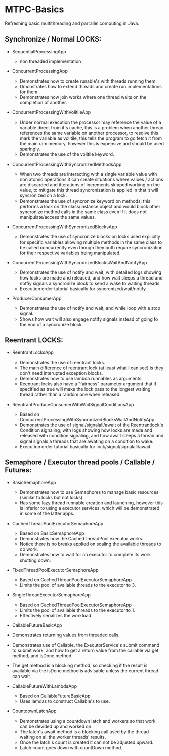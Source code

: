 # MTPC-Basics
Refreshing basic multithreading and parrallel computing in Java.


## Synchronize / Normal LOCKS:
* SequentialProcessingApp
  * non threaded implementation
  
* ConcurrentProcessingApp
  * Demonstrates how to create runable's with threads running them.
  * Dmonstrates how to extend threads and create run implementations for them.
  * Demonstrates how join works where one thread waits on the completion of another.
  
* ConcurrentProcessingWithVolitileApp
  * Under normal execution the processor may reference the value of a variable direct from it's cache, this is a problem when another thread references the same variable on another processor, to resolve this mark the variable as volitile, this tells the program to go fetch it from the main ram memory, however this is expensive and should be used sparingly.
  * Demonstrates the use of the volitile keyword.
  
* ConcurrentProcessingWithSyncronizedMethodsApp
  * When two threads are interacting with a single variable value with non atomic operations it can create situations where values / actions are discarded and itterations of increments skipped working on the value, to mitigate this thread syncronization is applied in that it will syncronized on a lock.
  * Demonstrates the use of syncronize keyword on methods: this performs a lock on the class/instance object and would block other syncronize method calls in the same class even if it does not manipulate/access the same values.

* ConcurrentProcessingWithSyncronizedBlocksApp
  * Demonstrates the use of syncronize blocks on locks used explicitly for specific variables allowing multiple methods in the same class to be called concurrently even though they both require syncronization for their respective variables being manipulated.

* ConcurrentProcessingWithSyncronizedBlocksWaitAndNotifyApp
  * Demonstrates the use of notify and wait, with detailed logs showing how locks are made and released, and how wait sleeps a thread and notfiy signals a syncronize block to send a wake to waiting threads.
  * Execution order tutorial basically for syncronized/wait/notify

* ProducerConsumerApp
  * Demonstrates the use of notify and wait, and while loop with a stop signal.
  * Shows how wait will also engage notify signals instead of going to the end of a syncronize block.

## Reentrant LOCKS:
* ReentrantLocksApp
  * Demonstrates the use of reentrant locks.
  * The main difference of reentrant lock (at least what I can see) is they don't need interupted exception blocks.
  * Demonstrates how to use lambda runnables as arguments.
  * Reentrant locks also have a "fairness" parameter argument that if specified as true will make the lock pass to the longest waiting thread rather than a random one when released.

* ReentrantProduceConsumerWithWaitSignalConditionsApp
  * Based on ConcurrentProcessingWithSyncronizedBlocksWaitAndNotifyApp.
  * Demonstrates the use of signal/signalall/await of the Reentrantlock's Condition signaling, with logs showing how locks are made and released with condition signaling, and how await sleeps a thread and signal signals a threads that are awating on a condition to wake.
  * Execution order tutorial basically for lock/signal/signalall/await.

## Semaphore / Executor thread pools / Callable / Futures:
* BasicSemaphoreApp
  * Demonstrates how to use Semaphores to manage basic resources (similar to locks but not locks).
  * Has some lazy thread runnable creation and launching, however this is inferior to using a executor services, which will be demonstrated in some of the latter apps.
    
* CachedThreadPoolExecutorSemaphoreApp
  * Based on BasicSemaphoreApp
  * Demonstrates how the CachedThreadPool executor works.
  * Notice there is no breaks applied on scaling the available threads to do work.
  * Demonstrates how to wait for an executor to complete its work shutting down.

* FixedThreadPoolExecutorSemaphoreApp
  * Based on CachedThreadPoolExecutorSemaphoreApp
  * Limits the pool of available threads to the executor to 3.

* SingleThreadExecutorSemaphoreApp
  * Based on CachedThreadPoolExecutorSemaphoreApp
  * Limits the pool of available threads to the executor to 1.
  * Effectively serializes the workload.

* CallableFutureBasicApp
 * Demonstrates returning values from threaded calls.
 * Demonstrates use of Callable, the ExecutorService's submit command to submit work, and how to get a return value from the callable via get method, and isDone method.
 * The get method is a blocking method, so checking if the result is available via the isDone method is advisable unless the current thread can wait.

* CallableFutureWithLambdaApp
  * Based on CallableFutureBasicApp
  * Uses lamdas to construct Callable's to use.

* CountdownLatchApp
  * Demonstrates using a countdown latch and workers so that work can be devided up and worked on.
  * The latch's await method is a blocking call used by the thread waiting on all the worker threads' results.
  * Once the latch's count is created it can not be adjusted upward.
  * Latch count goes down with countDown method.
  
